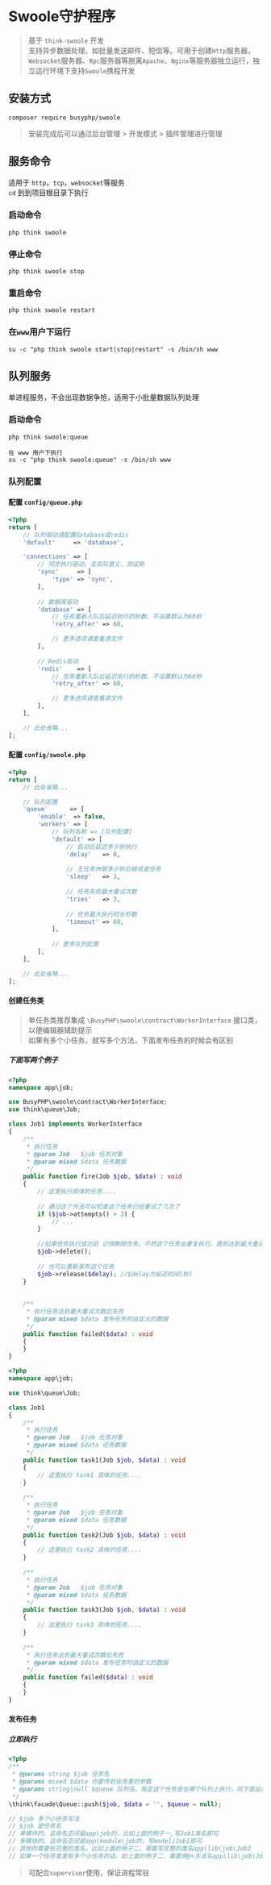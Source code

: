 Swoole守护程序
===============

> 基于 `think-swoole` 开发<br />
> 支持异步数据处理，如批量发送邮件、短信等。可用于创建`Http`服务器，`Websocket`服务器、`Rpc`服务器等脱离`Apache`、`Nginx`等服务器独立运行，独立运行环境下支持`Swoole`携程开发

## 安装方式

```shell script
composer require busyphp/swoole
```

> 安装完成后可以通过后台管理 > 开发模式 > 插件管理进行管理

## 服务命令

适用于 `http`，`tcp`，`websocket`等服务<br />
`cd` 到到项目根目录下执行

### 启动命令

```shell script
php think swoole
```

### 停止命令
```shell script
php think swoole stop
```

### 重启命令
```shell script
php think swoole restart
```

### 在`www`用户下运行

```shell script
su -c "php think swoole start|stop|restart" -s /bin/sh www
```

## 队列服务

单进程服务，不会出现数据争抢，适用于小批量数据队列处理

### 启动命令

```shell script
php think swoole:queue

在 www 用户下执行
su -c "php think swoole:queue" -s /bin/sh www
```

### 队列配置

#### 配置 `config/queue.php`
```php
<?php
return [
    // 队列驱动请配置database或redis
    'default'     => 'database', 

    'connections' => [
        // 同步执行驱动，无实际意义，测试用
        'sync'     => [
            'type' => 'sync',
        ],
    
        // 数据库驱动
        'database' => [
            // 任务重新入队后延迟执行的秒数，不设置默认为60秒
            'retry_after' => 60,

            // 更多选项请查看源文件
        ],
        
        // Redis驱动
        'redis'    => [
            // 任务重新入队后延迟执行的秒数，不设置默认为60秒
            'retry_after' => 60, 

            // 更多选项请查看源文件
        ],
    ],

    // 此处省略...
];

```

#### 配置 `config/swoole.php`

```php
<?php
return [
    // 此处省略...

    // 队列配置
    'queue'      => [
        'enable'  => false,
        'workers' => [
            // 队列名称 => [队列配置]
            'default' => [
                // 启动后延迟多少秒执行
                'delay'   => 0,
                
                // 无任务休眠多少秒后继续查任务
                'sleep'   => 3,
                
                // 任务失败最大重试次数
                'tries'   => 3,
                
                // 任务最大执行时长秒数
                'timeout' => 60,
            ],
            
            // 更多队列配置
        ],
    ],

    // 此处省略...
];
```

#### 创建任务类

> 单任务类推荐集成 `\BusyPHP\swoole\contract\WorkerInterface` 接口类，以便编辑器辅助提示 <br />
> 如果有多个小任务，就写多个方法，下面发布任务的时候会有区别

##### 下面写两个例子

```php
<?php
namespace app\job;

use BusyPHP\swoole\contract\WorkerInterface;
use think\queue\Job;

class Job1 implements WorkerInterface
{
    /**
     * 执行任务
     * @param Job   $job 任务对象
     * @param mixed $data 任务数据
     */
    public function fire(Job $job, $data) : void
    {
        // 这里执行具体的任务....
    
        // 通过这个方法可以检查这个任务已经重试了几次了
        if ($job->attempts() > 3) {
            // ...
        }
    
        //如果任务执行成功后 记得删除任务，不然这个任务会重复执行，直到达到最大重试次数后失败后，执行failed方法
        $job->delete();
    
        // 也可以重新发布这个任务
        $job->release($delay); //$delay为延迟时间(秒)
    }
    
    
    /**
     * 执行任务达到最大重试次数后失败
     * @param mixed $data 发布任务时自定义的数据
     */
    public function failed($data) : void
    {
    }
}
```

```php
<?php
namespace app\job;

use think\queue\Job;

class Job1 
{
    /**
     * 执行任务
     * @param Job   $job 任务对象
     * @param mixed $data 任务数据
     */
    public function task1(Job $job, $data) : void
    {
        // 这里执行 task1 具体的任务....
    }
    
    /**
     * 执行任务
     * @param Job   $job 任务对象
     * @param mixed $data 任务数据
     */
    public function task2(Job $job, $data) : void
    {
        // 这里执行 task2 具体的任务....
    }
    
    /**
     * 执行任务
     * @param Job   $job 任务对象
     * @param mixed $data 任务数据
     */
    public function task3(Job $job, $data) : void
    {
        // 这里执行 task3 具体的任务....
    }
        
    /**
     * 执行任务达到最大重试次数后失败
     * @param mixed $data 发布任务时自定义的数据
     */
    public function failed($data) : void
    {
    }
}
```

#### 发布任务

##### 立即执行

```php
<?php
/**
 * @params string $job 任务名
 * @params mixed $data 你要传到任务里的参数
 * @params string|null $queue 队列名，指定这个任务是在哪个队列上执行，同下面监控队列的时候指定的队列名,可不填，默认为 default
 */
\think\facade\Queue::push($job, $data = '', $queue = null);

// $job 多个小任务写法
// $job 是任务名
// 单模块的，且命名空间是app\job的，比如上面的例子一,写Job1类名即可
// 多模块的，且命名空间是app\module\job的，写model/Job1即可
// 其他的需要些完整的类名，比如上面的例子二，需要写完整的类名app\lib\job\Job2
// 如果一个任务类里有多个小任务的话，如上面的例子二，需要用@+方法名app\lib\job\Job2@task1、app\lib\job\Job2@task2
```

> 可配合`supervisor`使用，保证进程常驻
